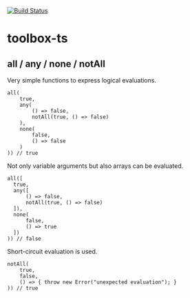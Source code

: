 [![Build Status](https://app.travis-ci.com/lambig/toolbox-ts.svg?token=rcXQxJszfB4WCpwsWNgN&branch=main)](https://app.travis-ci.com/lambig/toolbox-ts)
# toolbox-ts
## all / any / none / notAll

Very simple functions to express logical evaluations.
```
all(
    true,
    any(
        () => false,
        notAll(true, () => false)
    ),
    none(
        false,
        () => false
    )
)) // true
```
Not only variable arguments but also arrays can be evaluated.
```
all([
  true,
  any([
      () => false,
      notAll(true, () => false)
  ]),
  none(
      false,
      () => true
  ])
)) // false
```
Short-circuit evaluation is used.
```
notAll(
    true,
    false,
    () => { throw new Error("unexpected evaluation"); }
)) // true
```
